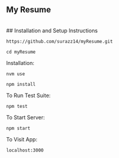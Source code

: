 ## My Resume
<br/>
## Installation and Setup Instructions

`https://github.com/surazz14/myResume.git`

`cd myResume`

Installation:

`nvm use`

`npm install`

To Run Test Suite:  

`npm test`  

To Start Server:

`npm start`  

To Visit App:

`localhost:3000` 




